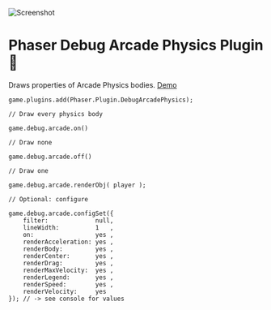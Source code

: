 ![Screenshot](https://samme.github.io/phaser-plugin-debug-arcade-physics/screenshot.png)

# Phaser Debug Arcade Physics Plugin 🚀

Draws properties of Arcade Physics bodies.
[Demo](https://samme.github.io/phaser-plugin-debug-arcade-physics/)

    game.plugins.add(Phaser.Plugin.DebugArcadePhysics);

    // Draw every physics body

    game.debug.arcade.on()

    // Draw none

    game.debug.arcade.off()

    // Draw one

    game.debug.arcade.renderObj( player );

    // Optional: configure

    game.debug.arcade.configSet({
        filter:             null,
        lineWidth:          1   ,
        on:                 yes ,
        renderAcceleration: yes ,
        renderBody:         yes ,
        renderCenter:       yes ,
        renderDrag:         yes ,
        renderMaxVelocity:  yes ,
        renderLegend:       yes ,
        renderSpeed:        yes ,
        renderVelocity:     yes
    }); // -> see console for values

